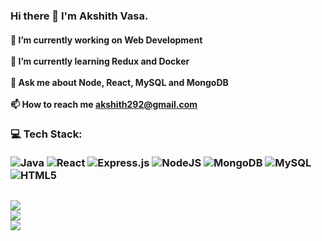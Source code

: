 ### Hi there 👋 I'm Akshith Vasa.

#### 🔭 I’m currently working on **Web Development**<br><br>🌱 I’m currently learning **Redux and Docker**<br><br>💬 Ask me about **Node, React, MySQL and MongoDB**<br><br>📫 How to reach me **akshith292@gmail.com** 
### 💻 Tech Stack:<br/><br/> ![Java](https://img.shields.io/badge/java-%23ED8B00.svg?style=plastic&logo=java&logoColor=white) ![React](https://img.shields.io/badge/react-%2320232a.svg?style=plastic&logo=react&logoColor=%2361DAFB)  ![Express.js](https://img.shields.io/badge/express.js-%23404d59.svg?style=plastic&logo=express&logoColor=%2361DAFB) ![NodeJS](https://img.shields.io/badge/node.js-6DA55F?style=plastic&logo=node.js&logoColor=white)  ![MongoDB](https://img.shields.io/badge/MongoDB-%234ea94b.svg?style=plastic&logo=mongodb&logoColor=white) ![MySQL](https://img.shields.io/badge/mysql-%2300f.svg?style=plastic&logo=mysql&logoColor=white) ![HTML5](https://img.shields.io/badge/html5-%23E34F26.svg?style=plastic&logo=html5&logoColor=white)

## ![](https://github-readme-stats.vercel.app/api?username=akshith2426&theme=dracula&hide_border=true&include_all_commits=true&count_private=true)<br/> ![](https://github-readme-stats.vercel.app/api/top-langs/?username=akshith2426&theme=dracula&hide_border=true&include_all_commits=true&count_private=true&layout=compact) <br/> [![](https://visitcount.itsvg.in/api?id=akshith2426&icon=0&color=0)](https://visitcount.itsvg.in)
